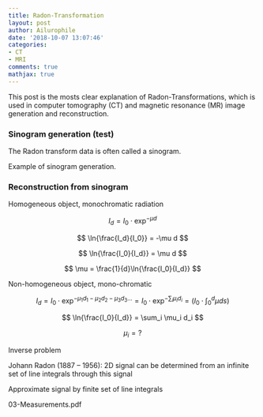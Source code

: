 ```yaml
---
title: Radon-Transformation
layout: post
author: Ailurophile
date: '2018-10-07 13:07:46'
categories:
- CT
- MRI
comments: true
mathjax: true
---
```


This post is the mosts clear explanation of Radon-Transformations, which is used in computer tomography (CT) and magnetic resonance (MR) image generation and reconstruction.
<!--more-->

### Sinogram generation (test)

The Radon transform data is often called a sinogram.

Example of sinogram generation.


### Reconstruction from sinogram

Homogeneous object, monochromatic radiation 

$$ I_d = I_0 \cdot \exp^{-\mu d} $$

$$ \ln{\frac{I_d}{I_0}} = -\mu d $$

$$ \ln{\frac{I_0}{I_d}} = \mu d $$

$$ \mu = \frac{1}{d}\ln{\frac{I_0}{I_d}} $$

Non-homogeneous object, mono-chromatic

$$ I_d = I_0 \cdot \exp^{-\mu_1 d_1-\mu_2 d_2-\mu_3 d_3 \dots} = I_0 \cdot \exp^{-\sum_i \mu_i d_i} = ( I_0 \cdot \int_0^d \mu ds ) $$

$$ \ln{\frac{I_0}{I_d}} = \sum_i \mu_i d_i $$

$$ \mu_i = ? $$

Inverse problem

Johann Radon (1887 – 1956): 2D signal can be determined from an infinite set of line integrals through this signal

Approximate signal by finite set of line integrals

03-Measurements.pdf
